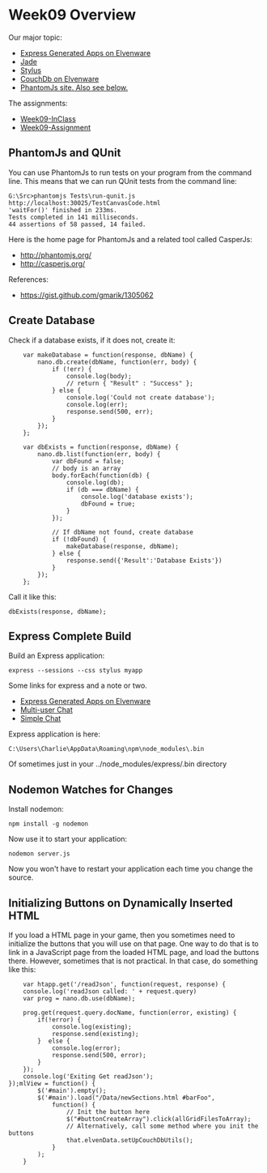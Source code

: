 Week09 Overview
===============

Our major topic:

- [Express Generated Apps on Elvenware](http://www.elvenware.com/charlie/development/web/JavaScript/NodeJs.html#express-generated-applications)
- [Jade](http://jade-lang.com/)
- [Stylus](http://learnboost.github.io/stylus/)
- [CouchDb on Elvenware](http://www.elvenware.com/charlie/development/database/NoSql/CouchDb.html)
- [PhantomJs site. Also see below.](http://phantomjs.org/)

The assignments:

- [Week09-InClass](http://www.elvenware.com/charlie/books/CloudNotes/Prog282/Week09-InClass.html)
- [Week09-Assignment](http://www.elvenware.com/charlie/books/CloudNotes/Prog282/Week09-Assignment.html)


PhantomJs and QUnit
-------------------

You can use PhantomJs to run tests on your program from the command line. This
means that we can run QUnit tests from the command line:

~~~~
G:\Src>phantomjs Tests\run-qunit.js http://localhost:30025/TestCanvasCode.html
'waitFor()' finished in 233ms.
Tests completed in 141 milliseconds.
44 assertions of 58 passed, 14 failed.
~~~~

Here is the home page for PhantomJs and a related tool called CasperJs:

- <http://phantomjs.org/>
- <http://casperjs.org/>

References:

- <https://gist.github.com/gmarik/1305062>


Create Database
---------------

Check if a database exists, if it does not, create it:

~~~~
	var makeDatabase = function(response, dbName) {
		nano.db.create(dbName, function(err, body) {
			if (!err) {
				console.log(body);
				// return { "Result" : "Success" };
			} else {
				console.log('Could not create database');
				console.log(err);
				response.send(500, err);
			}
		});
	};

	var dbExists = function(response, dbName) {
		nano.db.list(function(err, body) {
			var dbFound = false;
			// body is an array
			body.forEach(function(db) {
				console.log(db);
				if (db === dbName) {
					console.log('database exists');
					dbFound = true;
				}
			});
			
			// If dbName not found, create database			
			if (!dbFound) {
				makeDatabase(response, dbName);
			} else {
				response.send({'Result':'Database Exists'})
			}
		});
	};
~~~~

Call it like this:

	dbExists(response, dbName);

Express Complete Build
----------------------

Build an Express application:

	express --sessions --css stylus myapp

Some links for express and a note or two.

- [Express Generated Apps on Elvenware](http://www.elvenware.com/charlie/development/web/JavaScript/NodeJs.html#express-generated-applications)
- [Multi-user Chat](http://blog.jtmoon.com/real-time-application-multi-user-chat-application-using-node-js-socket-io-and-ember-js/)
- [Simple Chat](http://tech.pro/tutorial/1097/simple-chat-nodejs-plus-websockets)


Express application is here:

~~~~
C:\Users\Charlie\AppData\Roaming\npm\node_modules\.bin
~~~~

Of sometimes just in your ../node_modules/express/.bin directory

Nodemon Watches for Changes
---------------------------

Install nodemon:

	npm install -g nodemon
	
Now use it to start your application:

	nodemon server.js
	
Now you won't have to restart your application each time you change
the source.


Initializing Buttons on Dynamically Inserted HTML
-------------------------------------------------

If you load a HTML page in your game, then you sometimes need
to initialize the buttons that you will use on that page. One
way to do that is to link in a JavaScript page from the loaded
HTML page, and load the buttons there. However, sometimes that
is not practical. In that case, do something like this:

~~~~
	var htapp.get('/readJson', function(request, response) {
    console.log('readJson called: ' + request.query)
    var prog = nano.db.use(dbName);
    
    prog.get(request.query.docName, function(error, existing) {
        if(!error) { 
            console.log(existing);
            response.send(existing);
        }  else {
            console.log(error);
            response.send(500, error);
        }
    });
    console.log('Exiting Get readJson');
});mlView = function() {
		$('#main').empty();
		$('#main').load("/Data/newSections.html #barFoo",
			function() {
				// Init the button here
				$("#buttonCreateArray").click(allGridFilesToArray);
				// Alternatively, call some method where you init the buttons
				that.elvenData.setUpCouchDbUtils();
			}
		);
	}
~~~~
